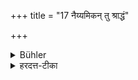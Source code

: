 +++
title = "17 नैय्यमिकन् तु श्राद्धं"

+++

<details><summary>Bühler</summary>

17. At the (monthly) Śrāddha which must necessarily be performed, he must use (food) mixed with fat.
</details>

<details><summary>हरदत्त-टीका</summary>

## सूत्रम्
नैयमिकं तु श्राद्धं स्नेहवदेव दद्यात् ॥ १३ ॥  
### टिप्पनी
यन्नियमेन कर्तव्यं मासि श्राद्धं, तत् स्नेहद्रव्ययुक्तमेव दद्यात् । न शुष्कम् ॥ १३ ॥
</details>
